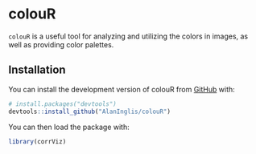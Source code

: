 
<!-- README.md is generated from README.Rmd. Please edit that file -->

# colouR

<!-- badges: start -->
<!-- badges: end -->

`colouR` is a useful tool for analyzing and utilizing the colors in
images, as well as providing color palettes.

## Installation

You can install the development version of colouR from
[GitHub](https://github.com/) with:

``` r
# install.packages("devtools")
devtools::install_github("AlanInglis/colouR")
```

You can then load the package with:

``` r
library(corrViz)
```
